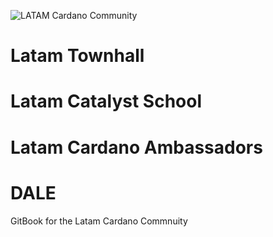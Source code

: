 ![LATAM Cardano Community](https://sn3301files.storage.live.com/y4mGnGk85Uew_l3gUEd1TfRNIKCmjz5uquXB-bOYdotKoM9yHvP9030fR9RFnMUazlXt4wn2ZTNTk0Tn253HzT09-hY-b5X5p8hz7ES8CkL8KxqnjVi0o980ro885R7X2usyfwIi1K_MYjwyDLK9lpRAFl5lC5RaWsOx0yo5SquQPaw4GdlzsLq_ZBGTLf_Bbc_?width=400&height=400&cropmode=none)
# Latam Townhall
# Latam Catalyst School
# Latam Cardano Ambassadors
# DALE
GitBook for the Latam Cardano Commnuity
